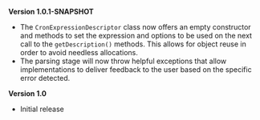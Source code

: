 **Version 1.0.1-SNAPSHOT**
 * The ``` CronExpressionDescriptor ``` class now offers an empty constructor and methods to set the expression and options to be used
   on the next call to the ``` getDescription() ``` methods. This allows for object reuse in order to avoid needless allocations.
 * The parsing stage will now throw helpful exceptions that allow implementations to deliver feedback to the user based on the specific 
   error detected.
   
**Version 1.0**
 * Initial release